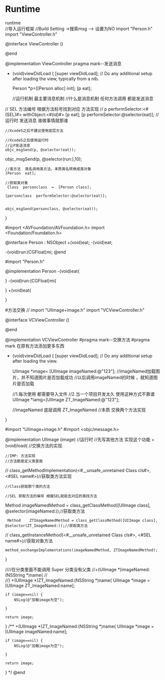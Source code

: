 # Runtime

runtime  
//导入运行框架
//Build  Setting  ->搜索msg  -->  设置为NO
import "Person.h"
import "ViewController.h"

@interface ViewController ()

@end

@implementation ViewController
pragma mark--发送消息

- (void)viewDidLoad {
    [super viewDidLoad];
    // Do any additional setup after loading the view, typically from a nib.
    
    Person  *p=[[Person alloc] init];
    [p eat];
    
    //运行机制  最主要消息机制
    //什么是消息机制 任何方法调用 都是发送消息
    
//    SEL 方法编号 根据方法标号找到对应 方法实现
//    p  performSelector:<#(SEL)#> withObject:<#(id)#>
     [p eat];
    [p performSelector:@selector(eat)];
    //运行时 发送消息  谁做事情就那谁
    
    //Xcode5之后不建议使用底层方法
    
    //Xcode5之后使用运行时
    //让P发送消息
    objc_msgSend(p, @selector(eat));
    
   objc_msgSend(p, @selector(run:),10);
    
    //类方法  类名调用类方法，本质类名转换成类对象
    [Person  eat];
    
    //获取类对象
     Class  personclass  =  [Person class];
    
    [personclass  performSelector:@selector(eat)];
    
    
    objc_msgSend(personclass, @selector(eat));
    
}



#import <AVFoundation/AVFoundation.h>
import <Foundation/Foundation.h>

@interface Person : NSObject
+(void)eat;
-(void)eat;

-(void)run:(CGFloat)mi;
@end



#import "Person.h"

@implementation Person
-(void)eat{
    
}
-(void)run:(CGFloat)mi{
    
}
+(void)eat{
    
}




#方法交换
//
import "UIImage+image.h"
import "VCViewController.h"

@interface VCViewController ()

@end

@implementation VCViewController
#pragma mark--交换方法
#pragma mark 在原有方法添加更多东西
- (void)viewDidLoad {
    [super viewDidLoad];
    // Do any additional setup after loading the view.
    
   UIImage *image= [UIImage imageNamed:@"123"];
    //imageNamed加载图片，并不知道图片是否加载成功
    //以后调用imageNamed的时候 ，就知道图片是否加载
    
    //1.每次使用 都需要导入文件
    //2.当一个项目开发太久 使用这种方式不靠谱
    UIImage *iamg=[UIImage ZT_ImageNamed:@"123"];
    
    
    //imageNamed  底层调用 ZT_ImageNamed
    //本质 交换两个方法实现
    
    
    
}


#import "UIImage+image.h"
#import <objc/message.h>

@implementation UIImage (image)
//运行时
//先写其他方法 实现这个功能
+(void)load{
    //交换方法的实现
    
    
    //IMP: 方法实现
    //方法都是定义类里面
//   class_getMethodImplementation(<#__unsafe_unretained Class cls#>, <#SEL name#>)//获取类方法实现
    
    //Class获取那个类的方法
    
    //SEL 获取方法的编号 根据SEL就能去对应的类找方法
 Method    imageNamedMethod = class_getClassMethod([UIImage class], @selector(imageNamed:));//获取类方法
    
    
     Method    ZTImageNamedMethod = class_getClassMethod([UIImage class], @selector(ZT_ImageNamed:));//获取类方法
    
//    class_getInstanceMethod(<#__unsafe_unretained Class cls#>, <#SEL name#>)//获取对象方法
    
    method_exchangeImplementations(imageNamedMethod, ZTImageNamedMethod);
    
    
    
}

////在分类里面不能调用 Super  分类没有父类
//+(UIImage *)imageNamed:(NSString *)name{
//    
//}
+(UIImage *)ZT_ImageNamed:(NSString *)name{
 UIImage  *image =  [UIImage ZT_ImageNamed:name];
    
    if (image==nil) {
        NSLog(@"加载image为空");
        
    }
    
    return image;
    
}
/**
+(UIImage *)ZT_ImageNamed:(NSString *)name{
    UIImage  *image =  [UIImage imageNamed:name];
    
    if (image==nil) {
        NSLog(@"加载image为空");
        
    }
    
    return image;
    
}
 */
@end
